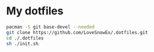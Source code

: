 My dotfiles
===
```sh
pacman -S git base-devel --needed
git clone https://github.com/LoveSnowEx/.dotfiles.git
cd ./.dotfiles
sh ./init.sh
```
